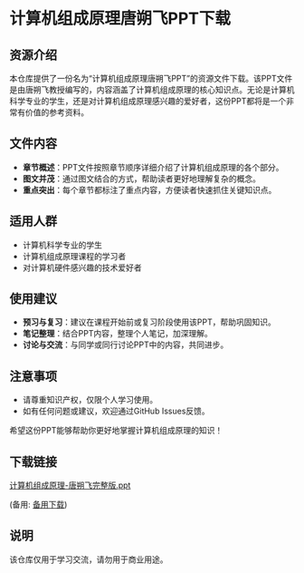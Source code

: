 # 计算机组成原理唐朔飞PPT下载

## 资源介绍

本仓库提供了一份名为“计算机组成原理唐朔飞PPT”的资源文件下载。该PPT文件是由唐朔飞教授编写的，内容涵盖了计算机组成原理的核心知识点。无论是计算机科学专业的学生，还是对计算机组成原理感兴趣的爱好者，这份PPT都将是一个非常有价值的参考资料。

## 文件内容

- **章节概述**：PPT文件按照章节顺序详细介绍了计算机组成原理的各个部分。
- **图文并茂**：通过图文结合的方式，帮助读者更好地理解复杂的概念。
- **重点突出**：每个章节都标注了重点内容，方便读者快速抓住关键知识点。

## 适用人群

- 计算机科学专业的学生
- 计算机组成原理课程的学习者
- 对计算机硬件感兴趣的技术爱好者

## 使用建议

- **预习与复习**：建议在课程开始前或复习阶段使用该PPT，帮助巩固知识。
- **笔记整理**：结合PPT内容，整理个人笔记，加深理解。
- **讨论与交流**：与同学或同行讨论PPT中的内容，共同进步。

## 注意事项

- 请尊重知识产权，仅限个人学习使用。
- 如有任何问题或建议，欢迎通过GitHub Issues反馈。

希望这份PPT能够帮助你更好地掌握计算机组成原理的知识！

## 下载链接
[计算机组成原理-唐朔飞完整版.ppt](https://pan.quark.cn/s/857af348bdee) 

(备用: [备用下载](https://pan.baidu.com/s/1t83wtJDbHs6Sagg8N2eqdQ?pwd=1234))

## 说明

该仓库仅用于学习交流，请勿用于商业用途。
